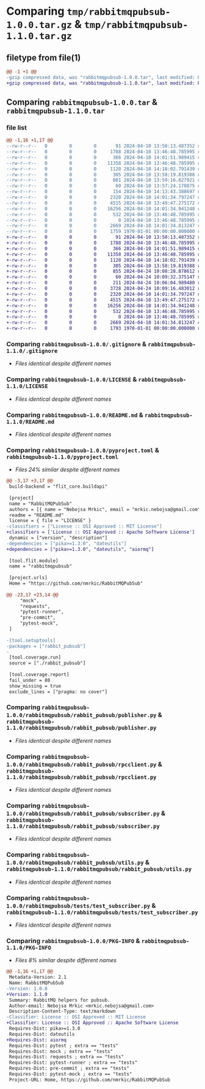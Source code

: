 # Comparing `tmp/rabbitmqpubsub-1.0.0.tar.gz` & `tmp/rabbitmqpubsub-1.1.0.tar.gz`

## filetype from file(1)

```diff
@@ -1 +1 @@
-gzip compressed data, was "rabbitmqpubsub-1.0.0.tar", last modified: Fri Jan  1 00:00:00 2016, max compression
+gzip compressed data, was "rabbitmqpubsub-1.1.0.tar", last modified: Fri Jan  1 00:00:00 2016, max compression
```

## Comparing `rabbitmqpubsub-1.0.0.tar` & `rabbitmqpubsub-1.1.0.tar`

### file list

```diff
@@ -1,16 +1,17 @@
--rw-r--r--   0        0        0       91 2024-04-10 13:50:13.487352 rabbitmqpubsub-1.0.0/.flake8
--rw-r--r--   0        0        0     1788 2024-04-10 13:46:48.785995 rabbitmqpubsub-1.0.0/.gitignore
--rw-r--r--   0        0        0      366 2024-04-10 14:01:51.989415 rabbitmqpubsub-1.0.0/.pre-commit-config.yaml
--rw-r--r--   0        0        0    11358 2024-04-10 13:46:48.785995 rabbitmqpubsub-1.0.0/LICENSE
--rw-r--r--   0        0        0     1120 2024-04-10 14:18:02.791439 rabbitmqpubsub-1.0.0/README.md
--rw-r--r--   0        0        0      305 2024-04-10 13:58:19.819388 rabbitmqpubsub-1.0.0/docker-compose.yml
--rw-r--r--   0        0        0      881 2024-04-10 13:59:16.827921 rabbitmqpubsub-1.0.0/pyproject.toml
--rw-r--r--   0        0        0       60 2024-04-10 13:57:24.170875 rabbitmqpubsub-1.0.0/rabbitmqpubsub/__init__.py
--rw-r--r--   0        0        0      154 2024-04-10 14:13:43.388697 rabbitmqpubsub-1.0.0/rabbitmqpubsub/rabbit_pubsub/__init__.py
--rw-r--r--   0        0        0     2320 2024-04-10 14:01:34.797247 rabbitmqpubsub-1.0.0/rabbitmqpubsub/rabbit_pubsub/publisher.py
--rw-r--r--   0        0        0     4515 2024-04-10 13:49:47.275172 rabbitmqpubsub-1.0.0/rabbitmqpubsub/rabbit_pubsub/rpcclient.py
--rw-r--r--   0        0        0    16256 2024-04-10 14:01:34.941248 rabbitmqpubsub-1.0.0/rabbitmqpubsub/rabbit_pubsub/subscriber.py
--rw-r--r--   0        0        0      532 2024-04-10 13:46:48.785995 rabbitmqpubsub-1.0.0/rabbitmqpubsub/rabbit_pubsub/utils.py
--rw-r--r--   0        0        0        0 2024-04-10 13:46:48.785995 rabbitmqpubsub-1.0.0/rabbitmqpubsub/tests/__init__.py
--rw-r--r--   0        0        0     2669 2024-04-10 14:01:34.813247 rabbitmqpubsub-1.0.0/rabbitmqpubsub/tests/test_subscriber.py
--rw-r--r--   0        0        0     1759 1970-01-01 00:00:00.000000 rabbitmqpubsub-1.0.0/PKG-INFO
+-rw-r--r--   0        0        0       91 2024-04-10 13:50:13.487352 rabbitmqpubsub-1.1.0/.flake8
+-rw-r--r--   0        0        0     1788 2024-04-10 13:46:48.785995 rabbitmqpubsub-1.1.0/.gitignore
+-rw-r--r--   0        0        0      366 2024-04-10 14:01:51.989415 rabbitmqpubsub-1.1.0/.pre-commit-config.yaml
+-rw-r--r--   0        0        0    11358 2024-04-10 13:46:48.785995 rabbitmqpubsub-1.1.0/LICENSE
+-rw-r--r--   0        0        0     1120 2024-04-10 14:18:02.791439 rabbitmqpubsub-1.1.0/README.md
+-rw-r--r--   0        0        0      305 2024-04-10 13:58:19.819388 rabbitmqpubsub-1.1.0/docker-compose.yml
+-rw-r--r--   0        0        0      855 2024-04-24 10:08:28.878612 rabbitmqpubsub-1.1.0/pyproject.toml
+-rw-r--r--   0        0        0       60 2024-04-24 10:09:32.375147 rabbitmqpubsub-1.1.0/rabbitmqpubsub/__init__.py
+-rw-r--r--   0        0        0      211 2024-04-24 10:06:04.989480 rabbitmqpubsub-1.1.0/rabbitmqpubsub/rabbit_pubsub/__init__.py
+-rw-r--r--   0        0        0     3728 2024-04-24 10:09:16.483012 rabbitmqpubsub-1.1.0/rabbitmqpubsub/rabbit_pubsub/arpcclient.py
+-rw-r--r--   0        0        0     2320 2024-04-10 14:01:34.797247 rabbitmqpubsub-1.1.0/rabbitmqpubsub/rabbit_pubsub/publisher.py
+-rw-r--r--   0        0        0     4515 2024-04-10 13:49:47.275172 rabbitmqpubsub-1.1.0/rabbitmqpubsub/rabbit_pubsub/rpcclient.py
+-rw-r--r--   0        0        0    16256 2024-04-10 14:01:34.941248 rabbitmqpubsub-1.1.0/rabbitmqpubsub/rabbit_pubsub/subscriber.py
+-rw-r--r--   0        0        0      532 2024-04-10 13:46:48.785995 rabbitmqpubsub-1.1.0/rabbitmqpubsub/rabbit_pubsub/utils.py
+-rw-r--r--   0        0        0        0 2024-04-10 13:46:48.785995 rabbitmqpubsub-1.1.0/rabbitmqpubsub/tests/__init__.py
+-rw-r--r--   0        0        0     2669 2024-04-10 14:01:34.813247 rabbitmqpubsub-1.1.0/rabbitmqpubsub/tests/test_subscriber.py
+-rw-r--r--   0        0        0     1793 1970-01-01 00:00:00.000000 rabbitmqpubsub-1.1.0/PKG-INFO
```

### Comparing `rabbitmqpubsub-1.0.0/.gitignore` & `rabbitmqpubsub-1.1.0/.gitignore`

 * *Files identical despite different names*

### Comparing `rabbitmqpubsub-1.0.0/LICENSE` & `rabbitmqpubsub-1.1.0/LICENSE`

 * *Files identical despite different names*

### Comparing `rabbitmqpubsub-1.0.0/README.md` & `rabbitmqpubsub-1.1.0/README.md`

 * *Files identical despite different names*

### Comparing `rabbitmqpubsub-1.0.0/pyproject.toml` & `rabbitmqpubsub-1.1.0/pyproject.toml`

 * *Files 24% similar despite different names*

```diff
@@ -3,17 +3,17 @@
 build-backend = "flit_core.buildapi"
 
 [project]
 name = "RabbitMQPubSub"
 authors = [{ name = "Nebojsa Mrkic", email = "mrkic.nebojsa@gmail.com" }]
 readme = "README.md"
 license = { file = "LICENSE" }
-classifiers = ["License :: OSI Approved :: MIT License"]
+classifiers = ['License :: OSI Approved :: Apache Software License']
 dynamic = ["version", "description"]
-dependencies = ["pika>=1.3.0", "dateutils"]
+dependencies = ["pika>=1.3.0", "dateutils", "aiormq"]
 
 [tool.flit.module]
 name = "rabbitmqpubsub"
 
 [project.urls]
 Home = "https://github.com/nmrkic/RabbitMQPubSub"
 
@@ -23,17 +23,14 @@
     "mock",
     "requests",
     "pytest-runner",
     "pre-commit",
     "pytest-mock",
 ]
 
-[tool.setuptools]
-packages = ["rabbit_pubsub"]
-
 [tool.coverage.run]
 source = ["./rabbit_pubsub"]
 
 [tool.coverage.report]
 fail_under = 80
 show_missing = true
 exclude_lines = ["pragma: no cover"]
```

### Comparing `rabbitmqpubsub-1.0.0/rabbitmqpubsub/rabbit_pubsub/publisher.py` & `rabbitmqpubsub-1.1.0/rabbitmqpubsub/rabbit_pubsub/publisher.py`

 * *Files identical despite different names*

### Comparing `rabbitmqpubsub-1.0.0/rabbitmqpubsub/rabbit_pubsub/rpcclient.py` & `rabbitmqpubsub-1.1.0/rabbitmqpubsub/rabbit_pubsub/rpcclient.py`

 * *Files identical despite different names*

### Comparing `rabbitmqpubsub-1.0.0/rabbitmqpubsub/rabbit_pubsub/subscriber.py` & `rabbitmqpubsub-1.1.0/rabbitmqpubsub/rabbit_pubsub/subscriber.py`

 * *Files identical despite different names*

### Comparing `rabbitmqpubsub-1.0.0/rabbitmqpubsub/rabbit_pubsub/utils.py` & `rabbitmqpubsub-1.1.0/rabbitmqpubsub/rabbit_pubsub/utils.py`

 * *Files identical despite different names*

### Comparing `rabbitmqpubsub-1.0.0/rabbitmqpubsub/tests/test_subscriber.py` & `rabbitmqpubsub-1.1.0/rabbitmqpubsub/tests/test_subscriber.py`

 * *Files identical despite different names*

### Comparing `rabbitmqpubsub-1.0.0/PKG-INFO` & `rabbitmqpubsub-1.1.0/PKG-INFO`

 * *Files 8% similar despite different names*

```diff
@@ -1,16 +1,17 @@
 Metadata-Version: 2.1
 Name: RabbitMQPubSub
-Version: 1.0.0
+Version: 1.1.0
 Summary: RabbitMQ helpers for pubsub.
 Author-email: Nebojsa Mrkic <mrkic.nebojsa@gmail.com>
 Description-Content-Type: text/markdown
-Classifier: License :: OSI Approved :: MIT License
+Classifier: License :: OSI Approved :: Apache Software License
 Requires-Dist: pika>=1.3.0
 Requires-Dist: dateutils
+Requires-Dist: aiormq
 Requires-Dist: pytest ; extra == "tests"
 Requires-Dist: mock ; extra == "tests"
 Requires-Dist: requests ; extra == "tests"
 Requires-Dist: pytest-runner ; extra == "tests"
 Requires-Dist: pre-commit ; extra == "tests"
 Requires-Dist: pytest-mock ; extra == "tests"
 Project-URL: Home, https://github.com/nmrkic/RabbitMQPubSub
```

